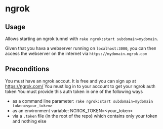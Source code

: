 # ngrok

## Usage
Allows starting an ngrok tunnel with `rake ngrok:start subdomain=mydomain`.

Given that you hava a webserver running on `localhost:3000`, you can then access the webserver on the internet via `https://mydomain.ngrok.com`

## Preconditions
You must have an ngrok accout. It is free and you can sign up at https://ngrok.com/
You must log in to your account to get your ngrok auth token
You must provide this auth token in one of the following ways
* as a command line parameter: `rake ngrok:start subdomain=mydomain token=<your_token>`
* as an environment variable: NGROK_TOKEN=<your_token>
* via a `.token` file (in the root of the repo) which contains only your token and nothing else
